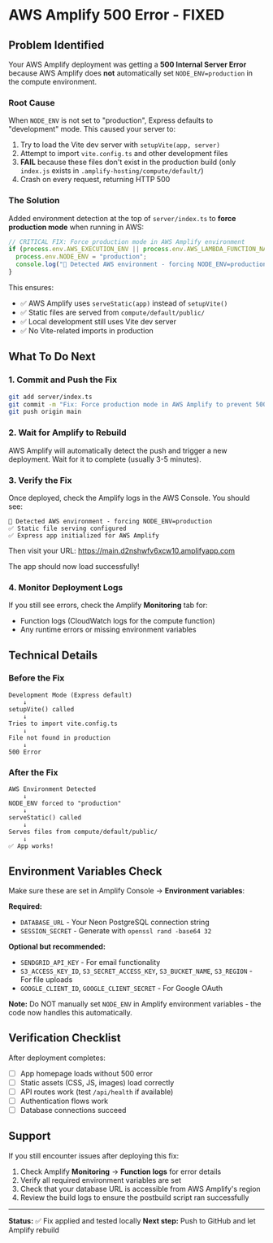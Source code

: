 # AWS Amplify 500 Error - FIXED

## Problem Identified

Your AWS Amplify deployment was getting a **500 Internal Server Error** because AWS Amplify does **not** automatically set `NODE_ENV=production` in the compute environment.

### Root Cause

When `NODE_ENV` is not set to "production", Express defaults to "development" mode. This caused your server to:

1. Try to load the Vite dev server with `setupVite(app, server)`
2. Attempt to import `vite.config.ts` and other development files
3. **FAIL** because these files don't exist in the production build (only `index.js` exists in `.amplify-hosting/compute/default/`)
4. Crash on every request, returning HTTP 500

### The Solution

Added environment detection at the top of `server/index.ts` to **force production mode** when running in AWS:

```typescript
// CRITICAL FIX: Force production mode in AWS Amplify environment
if (process.env.AWS_EXECUTION_ENV || process.env.AWS_LAMBDA_FUNCTION_NAME || process.env.AMPLIFY_BRANCH) {
  process.env.NODE_ENV = "production";
  console.log("🔧 Detected AWS environment - forcing NODE_ENV=production");
}
```

This ensures:
- ✅ AWS Amplify uses `serveStatic(app)` instead of `setupVite()`
- ✅ Static files are served from `compute/default/public/`
- ✅ Local development still uses Vite dev server
- ✅ No Vite-related imports in production

## What To Do Next

### 1. Commit and Push the Fix

```bash
git add server/index.ts
git commit -m "Fix: Force production mode in AWS Amplify to prevent 500 error"
git push origin main
```

### 2. Wait for Amplify to Rebuild

AWS Amplify will automatically detect the push and trigger a new deployment. Wait for it to complete (usually 3-5 minutes).

### 3. Verify the Fix

Once deployed, check the Amplify logs in the AWS Console. You should see:

```
🔧 Detected AWS environment - forcing NODE_ENV=production
✅ Static file serving configured
✅ Express app initialized for AWS Amplify
```

Then visit your URL: https://main.d2nshwfv6xcw10.amplifyapp.com

The app should now load successfully!

### 4. Monitor Deployment Logs

If you still see errors, check the Amplify **Monitoring** tab for:
- Function logs (CloudWatch logs for the compute function)
- Any runtime errors or missing environment variables

## Technical Details

### Before the Fix

```
Development Mode (Express default)
    ↓
setupVite() called
    ↓
Tries to import vite.config.ts
    ↓
File not found in production
    ↓
500 Error
```

### After the Fix

```
AWS Environment Detected
    ↓
NODE_ENV forced to "production"
    ↓
serveStatic() called
    ↓
Serves files from compute/default/public/
    ↓
✅ App works!
```

## Environment Variables Check

Make sure these are set in Amplify Console → **Environment variables**:

**Required:**
- `DATABASE_URL` - Your Neon PostgreSQL connection string
- `SESSION_SECRET` - Generate with `openssl rand -base64 32`

**Optional but recommended:**
- `SENDGRID_API_KEY` - For email functionality
- `S3_ACCESS_KEY_ID`, `S3_SECRET_ACCESS_KEY`, `S3_BUCKET_NAME`, `S3_REGION` - For file uploads
- `GOOGLE_CLIENT_ID`, `GOOGLE_CLIENT_SECRET` - For Google OAuth

**Note:** Do NOT manually set `NODE_ENV` in Amplify environment variables - the code now handles this automatically.

## Verification Checklist

After deployment completes:

- [ ] App homepage loads without 500 error
- [ ] Static assets (CSS, JS, images) load correctly
- [ ] API routes work (test `/api/health` if available)
- [ ] Authentication flows work
- [ ] Database connections succeed

## Support

If you still encounter issues after deploying this fix:

1. Check Amplify **Monitoring** → **Function logs** for error details
2. Verify all required environment variables are set
3. Check that your database URL is accessible from AWS Amplify's region
4. Review the build logs to ensure the postbuild script ran successfully

---

**Status:** ✅ Fix applied and tested locally
**Next step:** Push to GitHub and let Amplify rebuild
